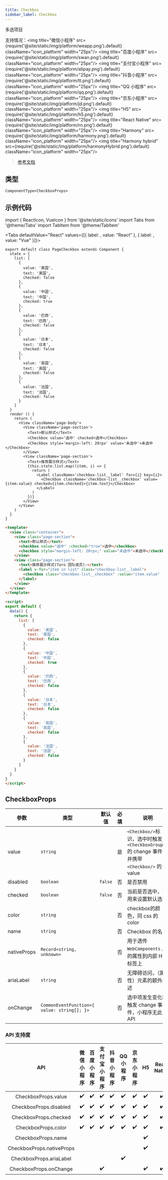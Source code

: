 ```yaml
---
title: Checkbox
sidebar_label: Checkbox
---
```


多选项目

支持情况：<img title="微信小程序" src={require('@site/static/img/platform/weapp.png').default} className="icon_platform" width="25px"/> <img title="百度小程序" src={require('@site/static/img/platform/swan.png').default} className="icon_platform" width="25px"/> <img title="支付宝小程序" src={require('@site/static/img/platform/alipay.png').default} className="icon_platform" width="25px"/> <img title="抖音小程序" src={require('@site/static/img/platform/tt.png').default} className="icon_platform" width="25px"/> <img title="QQ 小程序" src={require('@site/static/img/platform/qq.png').default} className="icon_platform" width="25px"/> <img title="京东小程序" src={require('@site/static/img/platform/jd.png').default} className="icon_platform" width="25px"/> <img title="H5" src={require('@site/static/img/platform/h5.png').default} className="icon_platform" width="25px"/> <img title="React Native" src={require('@site/static/img/platform/rn.png').default} className="icon_platform" width="25px"/> <img title="Harmony" src={require('@site/static/img/platform/harmony.png').default} className="icon_platform" width="25px"/> <img title="Harmony hybrid" src={require('@site/static/img/platform/harmonyHybrid.png').default} className="icon_platform" width="25px"/>

> [参考文档](https://developers.weixin.qq.com/miniprogram/dev/component/checkbox.html)

## 类型

```tsx
ComponentType<CheckboxProps>
```

## 示例代码

import { ReactIcon, VueIcon } from '@site/static/icons'
import Tabs from '@theme/Tabs'
import TabItem from '@theme/TabItem'

<Tabs
  defaultValue="React"
  values={[{ label: <ReactIcon />, value: "React" }, { label: <VueIcon />, value: "Vue" }]}>
<TabItem value="React">

```tsx
export default class PageCheckbox extends Component {
  state = {
    list: [
      {
        value: '美国',
        text: '美国',
        checked: false
      },
      {
        value: '中国',
        text: '中国',
        checked: true
      },
      {
        value: '巴西',
        text: '巴西',
        checked: false
      },
      {
        value: '日本',
        text: '日本',
        checked: false
      },
      {
        value: '英国',
        text: '英国',
        checked: false
      },
      {
        value: '法国',
        text: '法国',
        checked: false
      }
    ]
  }
  render () {
    return (
      <View className='page-body'>
        <View className='page-section'>
          <Text>默认样式</Text>
          <Checkbox value='选中' checked>选中</Checkbox>
          <Checkbox style='margin-left: 20rpx' value='未选中'>未选中</Checkbox>
        </View>
        <View className='page-section'>
          <Text>推荐展示样式</Text>
          {this.state.list.map((item, i) => {
            return (
              <Label className='checkbox-list__label' for={i} key={i}>
                <Checkbox className='checkbox-list__checkbox' value={item.value} checked={item.checked}>{item.text}</Checkbox>
              </Label>
            )
          })}
        </View>
      </View>
    )
  }
}
```
</TabItem>
<TabItem value="Vue">

```html
<template>
  <view class="container">
    <view class="page-section">
      <text>默认样式</text>
      <checkbox value="选中" :checked="true">选中</checkbox>
      <checkbox style="margin-left: 20rpx;" value="未选中">未选中</checkbox>
    </view>
    <view class="page-section">
      <text>推荐展示样式(Taro 团队成员):</text>
      <label v-for="item in list" class="checkbox-list__label">
        <checkbox class="checkbox-list__checkbox" :value="item.value" :checked="item.checked">{{ item.text }}</checkbox>
      </label>
    </view>
  </view>
</template>

<script>
export default {
  data() {
    return {
      list: [
        {
          value: '美国',
          text: '美国',
          checked: false
        },
        {
          value: '中国',
          text: '中国',
          checked: true
        },
        {
          value: '巴西',
          text: '巴西',
          checked: false
        },
        {
          value: '日本',
          text: '日本',
          checked: false
        },
        {
          value: '英国',
          text: '英国',
          checked: false
        },
        {
          value: '法国',
          text: '法国',
          checked: false
        }
      ]
    }
  }
}
</script>
```
</TabItem>
</Tabs>

## CheckboxProps

| 参数 | 类型 | 默认值 | 必填 | 说明 |
| --- | --- | :---: | :---: | --- |
| value | `string` |  | 是 | `<Checkbox/>`标识，选中时触发`<CheckboxGroup/>`的 change 事件，并携带 `<Checkbox/>` 的 value |
| disabled | `boolean` | `false` | 否 | 是否禁用 |
| checked | `boolean` | `false` | 否 | 当前是否选中，可用来设置默认选中 |
| color | `string` |  | 否 | checkbox的颜色，同 css 的 color |
| name | `string` |  | 否 | Checkbox 的名字 |
| nativeProps | `Record<string, unknown>` |  | 否 | 用于透传 `WebComponents` 上的属性到内部 H5 标签上 |
| ariaLabel | `string` |  | 否 | 无障碍访问，（属性）元素的额外描述 |
| onChange | `CommonEventFunction<{ value: string[]; }>` |  | 否 | 选中项发生变化时触发 change 事件，小程序无此 API |

### API 支持度

| API | 微信小程序 | 百度小程序 | 支付宝小程序 | 抖音小程序 | QQ 小程序 | 京东小程序 | H5 | React Native | Harmony | Harmony hybrid |
| :---: | :---: | :---: | :---: | :---: | :---: | :---: | :---: | :---: | :---: | :---: |
| CheckboxProps.value | ✔️ | ✔️ | ✔️ | ✔️ | ✔️ | ✔️ | ✔️ | ✔️ | ✔️ | ✔️ |
| CheckboxProps.disabled | ✔️ | ✔️ | ✔️ | ✔️ | ✔️ | ✔️ | ✔️ | ✔️ | ✔️ | ✔️ |
| CheckboxProps.checked | ✔️ | ✔️ | ✔️ | ✔️ | ✔️ | ✔️ | ✔️ | ✔️ | ✔️ | ✔️ |
| CheckboxProps.color | ✔️ | ✔️ | ✔️ | ✔️ | ✔️ | ✔️ | ✔️ | ✔️ | ✔️ | ✔️ |
| CheckboxProps.name |  |  |  |  |  |  | ✔️ |  | ✔️ | ✔️ |
| CheckboxProps.nativeProps |  |  |  |  |  |  | ✔️ |  |  | ✔️ |
| CheckboxProps.ariaLabel |  |  |  |  | ✔️ |  |  |  |  |  |
| CheckboxProps.onChange |  |  | ✔️ |  |  |  | ✔️ | ✔️ | ✔️ | ✔️ |
